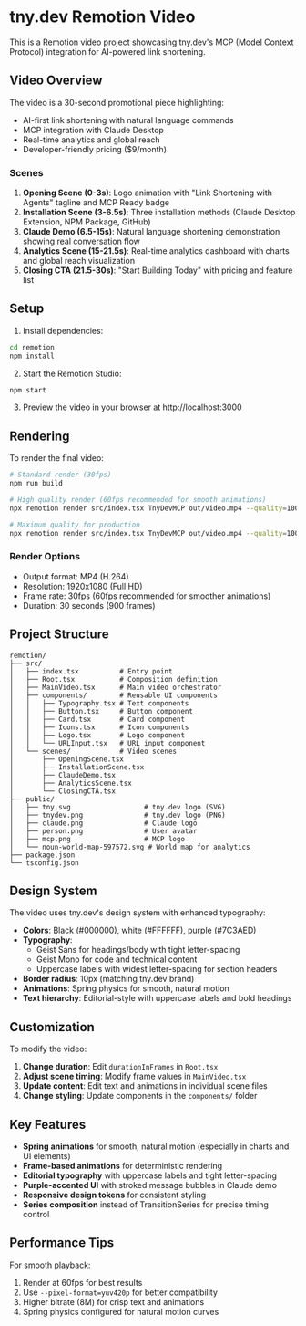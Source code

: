# tny.dev Remotion Video

This is a Remotion video project showcasing tny.dev's MCP (Model Context Protocol) integration for AI-powered link shortening.

## Video Overview

The video is a 30-second promotional piece highlighting:
- AI-first link shortening with natural language commands
- MCP integration with Claude Desktop
- Real-time analytics and global reach
- Developer-friendly pricing ($9/month)

### Scenes

1. **Opening Scene (0-3s)**: Logo animation with "Link Shortening with Agents" tagline and MCP Ready badge
2. **Installation Scene (3-6.5s)**: Three installation methods (Claude Desktop Extension, NPM Package, GitHub)
3. **Claude Demo (6.5-15s)**: Natural language shortening demonstration showing real conversation flow
4. **Analytics Scene (15-21.5s)**: Real-time analytics dashboard with charts and global reach visualization
5. **Closing CTA (21.5-30s)**: "Start Building Today" with pricing and feature list

## Setup

1. Install dependencies:
```bash
cd remotion
npm install
```

2. Start the Remotion Studio:
```bash
npm start
```

3. Preview the video in your browser at http://localhost:3000

## Rendering

To render the final video:

```bash
# Standard render (30fps)
npm run build

# High quality render (60fps recommended for smooth animations)
npx remotion render src/index.tsx TnyDevMCP out/video.mp4 --quality=100 --fps=60

# Maximum quality for production
npx remotion render src/index.tsx TnyDevMCP out/video.mp4 --quality=100 --fps=60 --video-bitrate=8M --pixel-format=yuv420p
```

### Render Options

- Output format: MP4 (H.264)
- Resolution: 1920x1080 (Full HD)
- Frame rate: 30fps (60fps recommended for smoother animations)
- Duration: 30 seconds (900 frames)

## Project Structure

```
remotion/
├── src/
│   ├── index.tsx          # Entry point
│   ├── Root.tsx           # Composition definition
│   ├── MainVideo.tsx      # Main video orchestrator
│   ├── components/        # Reusable UI components
│   │   ├── Typography.tsx # Text components
│   │   ├── Button.tsx     # Button component
│   │   ├── Card.tsx       # Card component
│   │   ├── Icons.tsx      # Icon components
│   │   ├── Logo.tsx       # Logo component
│   │   └── URLInput.tsx   # URL input component
│   └── scenes/            # Video scenes
│       ├── OpeningScene.tsx
│       ├── InstallationScene.tsx
│       ├── ClaudeDemo.tsx
│       ├── AnalyticsScene.tsx
│       └── ClosingCTA.tsx
├── public/
│   ├── tny.svg                  # tny.dev logo (SVG)
│   ├── tnydev.png               # tny.dev logo (PNG)
│   ├── claude.png               # Claude logo
│   ├── person.png               # User avatar
│   ├── mcp.png                  # MCP logo
│   └── noun-world-map-597572.svg # World map for analytics
├── package.json
└── tsconfig.json
```

## Design System

The video uses tny.dev's design system with enhanced typography:
- **Colors**: Black (#000000), white (#FFFFFF), purple (#7C3AED)
- **Typography**: 
  - Geist Sans for headings/body with tight letter-spacing
  - Geist Mono for code and technical content
  - Uppercase labels with widest letter-spacing for section headers
- **Border radius**: 10px (matching tny.dev brand)
- **Animations**: Spring physics for smooth, natural motion
- **Text hierarchy**: Editorial-style with uppercase labels and bold headings

## Customization

To modify the video:

1. **Change duration**: Edit `durationInFrames` in `Root.tsx`
2. **Adjust scene timing**: Modify frame values in `MainVideo.tsx`
3. **Update content**: Edit text and animations in individual scene files
4. **Change styling**: Update components in the `components/` folder

## Key Features

- **Spring animations** for smooth, natural motion (especially in charts and UI elements)
- **Frame-based animations** for deterministic rendering
- **Editorial typography** with uppercase labels and tight letter-spacing
- **Purple-accented UI** with stroked message bubbles in Claude demo
- **Responsive design tokens** for consistent styling
- **Series composition** instead of TransitionSeries for precise timing control

## Performance Tips

For smooth playback:
1. Render at 60fps for best results
2. Use `--pixel-format=yuv420p` for better compatibility
3. Higher bitrate (8M) for crisp text and animations
4. Spring physics configured for natural motion curves